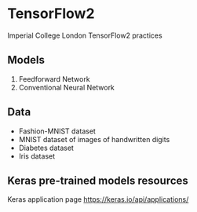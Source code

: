 # TensorFlow2

Imperial College London TensorFlow2 practices

## Models
1. Feedforward Network
2. Conventional Neural Network

## Data
 - Fashion-MNIST dataset
 - MNIST dataset of images of handwritten digits
 - Diabetes dataset
 - Iris dataset

## Keras pre-trained models resources
Keras application page https://keras.io/api/applications/

